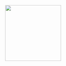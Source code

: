 <div>
<a href="https://github.com/icaroccaetano/">
<img loading="lazy" height="180em" src="https://github-readme-stats.vercel.app/api/top-langs/?username=eduardolozi&layout=compact&langs_count=7&theme=dracula"/>
</div>
